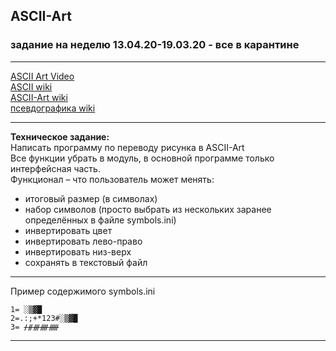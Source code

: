 ## ASCII-Art  

### задание на неделю 13.04.20-19.03.20 - все в карантине  

---  

[ASCII Art Video](https://youtu.be/qC-eM4JBh0w)  
[ASCII wiki](https://ru.wikipedia.org/wiki/ASCII)  
[ASCII-Art wiki](https://ru.wikipedia.org/wiki/ASCII-%D0%B3%D1%80%D0%B0%D1%84%D0%B8%D0%BA%D0%B0)  
[псевдографика wiki](https://ru.wikipedia.org/wiki/%D0%9F%D1%81%D0%B5%D0%B2%D0%B4%D0%BE%D0%B3%D1%80%D0%B0%D1%84%D0%B8%D0%BA%D0%B0)  

---  

__Техническое задание:__  
Написать программу по переводу рисунка в ASCII-Art  
Все функции убрать в модуль, в основной программе только интерфейсная часть.  
Функционал – что пользователь может менять:  
* итоговый размер (в символах)  
* набор символов (просто выбрать из нескольких заранее определённых в файле symbols.ini)  
* инвертировать цвет  
* инвертировать лево-право  
* инвертировать низ-верх  
* сохранять в текстовый файл  

---  

Пример содержимого symbols.ini  
```
1= ░▒▓█  
2=.:;+*123#░▒▓█  
3= ᚋᚌᚍᚎᚏ  
```

---  


